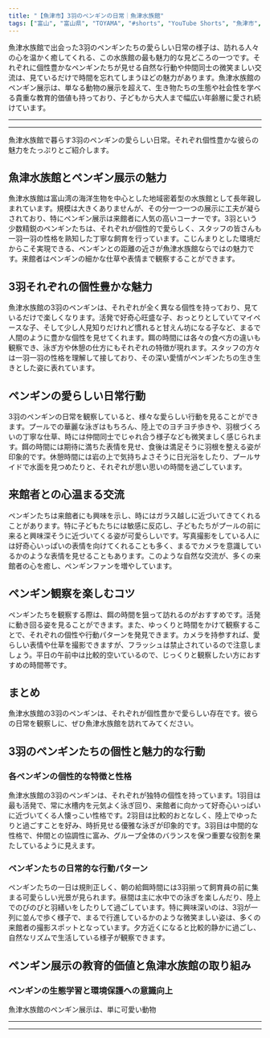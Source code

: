 ```yaml
---
title: "【魚津市】3羽のペンギンの日常｜魚津水族館"
tags: ["富山", "富山県", "TOYAMA", "#shorts", "YouTube Shorts", "魚津市", "ほたるいか", "魚津水族館", "蜃気楼", "県東部", "富山県東部", "立山連峰", "アルペンルート", "海鮮", "寿司", "富山湾", "新鮮", "グルメ", "富山観光", "富山旅行", "北陸観光", "日本海", "立山黒部", "動画", "ショート動画", "富山県の観光スポット", "富山県でおすすめの場所", "富山県の名所", "富山県の見どころ", "富山県のグルメ", "富山県の文化", "富山県の自然", "富山県のイベント"]
---
```


魚津水族館で出会った3羽のペンギンたちの愛らしい日常の様子は、訪れる人々の心を温かく癒してくれる、この水族館の最も魅力的な見どころの一つです。それぞれに個性豊かなペンギンたちが見せる自然な行動や仲間同士の微笑ましい交流は、見ているだけで時間を忘れてしまうほどの魅力があります。魚津水族館のペンギン展示は、単なる動物の展示を超えて、生き物たちの生態や社会性を学べる貴重な教育的価値も持っており、子どもから大人まで幅広い年齢層に愛され続けています。

---

<!-- 🎥 YouTube動画埋め込み -->
<!-- No YouTube URL provided -->

---

魚津水族館で暮らす3羽のペンギンの愛らしい日常。それぞれ個性豊かな彼らの魅力をたっぷりとご紹介します。

## 魚津水族館とペンギン展示の魅力

魚津水族館は富山湾の海洋生物を中心とした地域密着型の水族館として長年親しまれています。規模は大きくありませんが、その分一つ一つの展示に工夫が凝らされており、特にペンギン展示は来館者に人気の高いコーナーです。3羽という少数精鋭のペンギンたちは、それぞれが個性的で愛らしく、スタッフの皆さんも一羽一羽の性格を熟知した丁寧な飼育を行っています。こじんまりとした環境だからこそ実現できる、ペンギンとの距離の近さが魚津水族館ならではの魅力です。来館者はペンギンの細かな仕草や表情まで観察することができます。

## 3羽それぞれの個性豊かな魅力

魚津水族館の3羽のペンギンは、それぞれが全く異なる個性を持っており、見ているだけで楽しくなります。活発で好奇心旺盛な子、おっとりとしていてマイペースな子、そして少し人見知りだけれど慣れると甘えん坊になる子など、まるで人間のように豊かな個性を見せてくれます。餌の時間には各々の食べ方の違いも観察でき、泳ぎ方や休憩の仕方にもそれぞれの特徴が現れます。スタッフの方々は一羽一羽の性格を理解して接しており、その深い愛情がペンギンたちの生き生きとした姿に表れています。

## ペンギンの愛らしい日常行動

3羽のペンギンの日常を観察していると、様々な愛らしい行動を見ることができます。プールでの華麗な泳ぎはもちろん、陸上でのヨチヨチ歩きや、羽根づくろいの丁寧な仕草、時には仲間同士でじゃれ合う様子なども微笑ましく感じられます。餌の時間には期待に満ちた表情を見せ、食後は満足そうに羽根を整える姿が印象的です。休憩時間には岩の上で気持ちよさそうに日光浴をしたり、プールサイドで水面を見つめたりと、それぞれが思い思いの時間を過ごしています。

## 来館者との心温まる交流

ペンギンたちは来館者にも興味を示し、時にはガラス越しに近づいてきてくれることがあります。特に子どもたちには敏感に反応し、子どもたちがプールの前に来ると興味深そうに近づいてくる姿が可愛らしいです。写真撮影をしている人には好奇心いっぱいの表情を向けてくれることも多く、まるでカメラを意識しているかのような表情を見せることもあります。このような自然な交流が、多くの来館者の心を癒し、ペンギンファンを増やしています。

## ペンギン観察を楽しむコツ

ペンギンたちを観察する際は、餌の時間を狙って訪れるのがおすすめです。活発に動き回る姿を見ることができます。また、ゆっくりと時間をかけて観察することで、それぞれの個性や行動パターンを発見できます。カメラを持参すれば、愛らしい表情や仕草を撮影できますが、フラッシュは禁止されているので注意しましょう。平日の午前中は比較的空いているので、じっくりと観察したい方におすすめの時間帯です。

## まとめ

魚津水族館の3羽のペンギンは、それぞれが個性豊かで愛らしい存在です。彼らの日常を観察しに、ぜひ魚津水族館を訪れてみてください。

## 3羽のペンギンたちの個性と魅力的な行動

### 各ペンギンの個性的な特徴と性格

魚津水族館の3羽のペンギンは、それぞれが独特の個性を持っています。1羽目は最も活発で、常に水槽内を元気よく泳ぎ回り、来館者に向かって好奇心いっぱいに近づいてくる人懐っこい性格です。2羽目は比較的おとなしく、陸上でゆったりと過ごすことを好み、時折見せる優雅な泳ぎが印象的です。3羽目は中間的な性格で、仲間との協調性に富み、グループ全体のバランスを保つ重要な役割を果たしているように見えます。

### ペンギンたちの日常的な行動パターン

ペンギンたちの一日は規則正しく、朝の給餌時間には3羽揃って飼育員の前に集まる可愛らしい光景が見られます。昼間は主に水中での泳ぎを楽しんだり、陸上でのびのびと羽繕いをしたりして過ごしています。特に興味深いのは、3羽が一列に並んで歩く様子で、まるで行進しているかのような微笑ましい姿は、多くの来館者の撮影スポットとなっています。夕方近くになると比較的静かに過ごし、自然なリズムで生活している様子が観察できます。

## ペンギン展示の教育的価値と魚津水族館の取り組み

### ペンギンの生態学習と環境保護への意識向上

魚津水族館のペンギン展示は、単に可愛い動物

---

<!-- 🗺 Googleマップ（自動表示: page.tsxで地域名から自動生成） -->

<!-- 📍 宿泊リンク（自動表示: page.tsxで地域別リンクを自動生成）
     - タイトルから地域名を抽出
     - JTB / 楽天トラベル / じゃらん / 一休.com 対応
     - 環境変数でプロバイダー切替可能
-->

<!-- 📚 関連記事（自動表示: page.tsxで同カテゴリから2件自動選択） -->

<!-- 🏷️ タグ（自動表示: page.tsxで記事最下部に自動配置） -->

---

<!--
【記事文字数ルール】
- 基本文字数: 最低1000文字以上
- 推奨文字数: 1000〜1500文字（スマホ読みやすさ最優先）
- 上限なし: 情報量的に必要な場合は1500文字や2000文字を超えても良い
- 判断基準: 読者にとって価値ある情報を過不足なく提供できる文字数

【記事構成の最終形】
1. タイトル・動画・本文
2. まとめ
3. Googleマップ（見出しなし、マップのみ自動表示）
4. **宿泊リンク（地域別自動生成）** ← 2025年10月7日追加
5. 関連記事（H3、同カテゴリから2件自動選択）
6. タグ（記事最下部に自動表示）
7. ナビゲーションボタン

【宿泊リンクシステム仕様】
- タイトルから地域名を自動抽出（【〇〇市】形式優先）
- 北陸地方地域辞書: 富山/石川/福井の主要都市対応
- 対応プロバイダー: JTB（既定）/ 楽天トラベル / じゃらん / 一休.com
- 環境変数で切替: NEXT_PUBLIC_DEFAULT_TRAVEL_PROVIDER
- URLテンプレート: 地域名自動エンコード + アフィリエイトID挿入
- 配置位置: Googleマップ直後、関連記事より前

【自動生成セクション】
※以下はpage.tsxで自動生成されるため、記事本文には含めない
- Googleマップ: タイトル【】内の地域名から生成
- 宿泊リンク: 地域名抽出 → Deeplink生成 → スタイル適用
- 関連記事: 同カテゴリから2件を自動選択・リンク化
- タグ: 記事データから最下部に自動配置

【削除済みセクション】
※アクセス方法・周辺情報・公式リンクセクションは不要（2025年10月5日削除）

【AdSense・アフィリエイト】
- Google AdSense: 全ページ自動読み込み（layout.tsx）
- アフィリエイトスクリプト: AffilScript（layout.tsx）
- data-affil属性での動的リンク変換機能あり（現在は宿泊リンクで代替）

【最終更新】2025年10月7日 - 地域別宿泊リンク自動生成システム実装
-->
